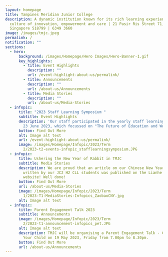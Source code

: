 ```yaml
---
layout: homepage
title: Tampines Meridian Junior College
description: A dynamic institution known for its rich learning experiences in a
  culture of innovation, empowerment and care | 21 Pasir Ris Street 71,
  Singapore 518799 | 6349 3660
image: /images/tmjc.jpeg
permalink: /
notification: ""
sections:
  - hero:
      background: /images/Homepage/Hero Images/Hero-Banner-1.gif
      key_highlights:
        - title: Event Highlights
          description: ""
          url: /event-highlight-about-us/permalink/
        - title: Announcements
          description: ""
          url: /about-us/Announcements
        - title: Media Stories
          description: ""
          url: /about-us/Media-Stories
  - infopic:
      title: "2023 Staff Learning Symposium "
      subtitle: Event Highlights
      description: 'Our staff participated in the yearly staff learning symposium on
        23 June 2023, which focussed on "The Future of Education and Work." '
      button: Find Out More
      alt: Image alt text
      url: /event-highlight-about-us/permalink/
      image: /images/Homepage/Infopic/2023/Term
        2/2023-t2-events-infopic_stafflearningsymposium.JPG
  - infopic:
      title: Ushering the New Year of Rabbit in TMJC
      subtitle: Media Stories
      description: We are proud that an article on our Chinese New Year celebrations
        written by our JC2 H2 CLL students was published on the Lianhe Zaobao
        website! Well done!
      button: Find Out More
      url: /about-us/Media-Stories
      image: /images/Homepage/Infopic/2023/Term
        1/2023-T1-MediaStories-Infopics_ZaobaoCNY.jpg
      alt: Image alt text
  - infopic:
      title: Parent Engagement Talk 2023
      subtitle: Announcements
      image: /images/Homepage/Infopic/2023/Term
        2/2023-t1-announcement-infopics_pet.JPG
      alt: Image alt text
      description: TMJC will be organising a Parent Engagement Talk - Connecting with
        Your Child on 19 May 2023, Friday from 7.00pm to 8.30pm.
      button: Find Out More
      url: /about-us/Announcements
---
```

